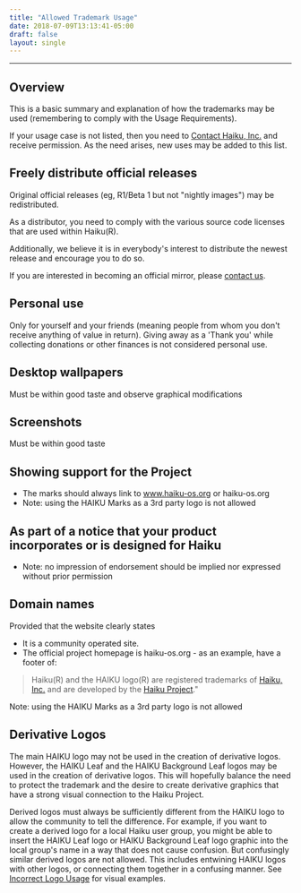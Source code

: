 ```yaml
---
title: "Allowed Trademark Usage"
date: 2018-07-09T13:13:41-05:00
draft: false
layout: single
---
```


---- 


## Overview

This is a basic summary and explanation of how the trademarks may be used (remembering to comply with the Usage Requirements).

If your usage case is not listed, then you need to [Contact Haiku, Inc.](/contact) and receive permission. As the need arises, new uses may be added to this list.

## Freely distribute official releases

Original official releases (eg, R1/Beta 1 but not "nightly images") may be redistributed.

As a distributor, you need to comply with the various source code licenses that are used within Haiku(R).

Additionally, we believe it is in everybody's interest to distribute the newest release and encourage you to do so.

If you are interested in becoming an official mirror, please [contact us](/contact).

## Personal use

Only for yourself and your friends (meaning people from whom you don't receive anything of value in return). Giving away as a 'Thank you' while collecting donations or other finances is not considered personal use.

## Desktop wallpapers

Must be within good taste and observe graphical modifications

## Screenshots

Must be within good taste

## Showing support for the Project

  * The marks should always link to www.haiku-os.org or haiku-os.org
  * Note: using the HAIKU Marks as a 3rd party logo is not allowed

## As part of a notice that your product incorporates or is designed for Haiku

  * Note: no impression of endorsement should be implied nor expressed without prior permission

## Domain names

Provided that the website clearly states

* It is a community operated site.
* The official project homepage is haiku-os.org - as an example, have a footer of:

> Haiku(R) and the HAIKU logo(R) are registered trademarks of [Haiku, Inc.](http://haiku-inc.org) and are developed by the [Haiku Project](http://haiku-os.org)."

Note: using the HAIKU Marks as a 3rd party logo is not allowed

## Derivative Logos

The main HAIKU logo may not be used in the creation of derivative logos. However, the HAIKU Leaf and the HAIKU Background Leaf logos may be used in the creation of derivative logos. This will hopefully balance the need to protect the trademark and the desire to create derivative graphics that have a strong visual connection to the Haiku Project.

Derived logos must always be sufficiently different from the HAIKU logo to allow the community to tell the difference. For example, if you want to create a derived logo for a local Haiku user group, you might be able to insert the HAIKU Leaf logo or HAIKU Background Leaf logo graphic into the local group's name in a way that does not cause confusion. But confusingly similar derived logos are not allowed. This includes entwining HAIKU logos with other logos, or connecting them together in a confusing manner. See [Incorrect Logo Usage](/trademarks/logo_design#incorrect-logo-usage) for visual examples.

